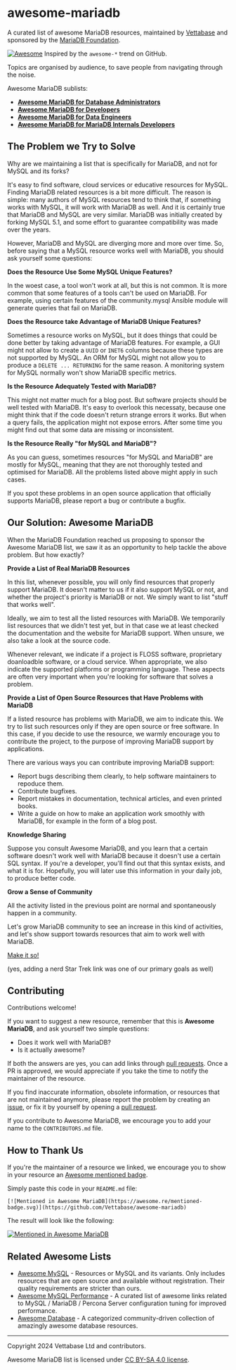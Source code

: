 # awesome-mariadb
A curated list of awesome MariaDB resources, maintained by [Vettabase](https://vettabase.com) and sponsored by the [MariaDB Foundation](https://mariadb.org/).

[![Awesome](https://cdn.rawgit.com/sindresorhus/awesome/d7305f38d29fed78fa85652e3a63e154dd8e8829/media/badge.svg)](https://github.com/sindresorhus/awesome) Inspired by the `awesome-*` trend on GitHub.

Topics are organised by audience, to save people from navigating through the noise.

Awesome MariaDB sublists:

- **[Awesome MariaDB for Database Administrators](list-dba.md)**
- **[Awesome MariaDB for Developers](list-dev.md)**
- **[Awesome MariaDB for Data Engineers](list-den.md)**
- **[Awesome MariaDB for MariaDB Internals Developers](list-internals.md)**

## The Problem we Try to Solve

Why are we maintaining a list that is specifically for MariaDB, and not for MySQL and its forks?

It's easy to find software, cloud services or educative resources for MySQL. Finding MariaDB related resources is a bit
more difficult. The reason is simple: many authors of MySQL resources tend to think that, if something works with MySQL,
it will work with MariaDB as well. And it is certainly true that MariaDB and MySQL are very similar. MariaDB was initially
created by forking MySQL 5.1, and some effort to guarantee compatibility was made over the years.

However, MariaDB and MySQL are diverging more and more over time. So, before saying that a MySQL resource works well with
MariaDB, you should ask yourself some questions:

**Does the Resource Use Some MySQL Unique Features?**

In the woest case, a tool won't work at all, but this is not common. It is more common that some features of a tools can't
be used on MariaDB. For example, using certain features of the community.mysql Ansible module will generate queries that
fail on MariaDB.

**Does the Resource take Advantage of MariaDB Unique Features?**

Sometimes a resource works on MySQL, but it does things that could be done better by taking advantage of MariaDB features.
For example, a GUI might not allow to create a `UUID` or `INET6` columns because these types are not supported by MySQL.
An ORM for MySQL might not allow you to produce a `DELETE ... RETURNING` for the same reason. A monitoring system for
MySQL normally won't show MariaDB specific metrics.

**Is the Resource Adequately Tested with MariaDB?**

This might not matter much for a blog post. But software projects should be well tested with MariaDB. It's easy to overlook
this necessaty, because one might think that if the code doesn't return strange errors it works. But when a query fails, the
application might not expose errors. After some time you might find out that some data are missing or inconsistent.

**Is the Resource Really "for MySQL and MariaDB"?**

As you can guess, sometimes resources "for MySQL and MariaDB" are mostly for MySQL, meaning that they are not thoroughly
tested and optimised for MariaDB. All the problems listed above might apply in such cases.

If you spot these problems in an open source application that officially supports MariaDB, please report a bug or contribute
a bugfix.

## Our Solution: Awesome MariaDB

When the MariaDB Foundation reached us proposing to sponsor the Awesome MariaDB list, we saw it as an opportunity to help
tackle the above problem. But how exactly?

**Provide a List of Real MariaDB Resources**

In this list, whenever possible, you will only find resources that properly support MariaDB. It doesn't matter to us if it
also support MySQL or not, and whether the project's priority is MariaDB or not. We simply want to list "stuff that works
well".

Ideally, we aim to test all the listed resources with MariaDB. We temporarily list resources that we didn't test yet, but
in that case we at least checked the documentation and the website for MariaDB support. When unsure, we also take a look
at the source code.

Whenever relevant, we indicate if a project is FLOSS software, proprietary doanloadble software, or a cloud service. When
appropriate, we also indicate the supported platforms or programming language. These aspects are often very important when
you're looking for software that solves a problem.

**Provide a List of Open Source Resources that Have Problems with MariaDB**

If a listed resource has problems with MariaDB, we aim to indicate this. We try to list such resources only if they are
open source or free software. In this case, if you decide to use the resource, we warmly encourage you to contribute the
project, to the purpose of improving MariaDB support by applications.

There are various ways you can contribute improving MariaDB support:

* Report bugs describing them clearly, to help software maintainers to repoduce them.
* Contribute bugfixes.
* Report mistakes in documentation, technical articles, and even printed books.
* Write a guide on how to make an application work smoothly with MariaDB, for example in the form of a blog post.

**Knowledge Sharing**

Suppose you consult Awesome MariaDB, and you learn that a certain software doesn't work well with MariaDB because it
doesn't use a certain SQL syntax. If you're a developer, you'll find out that this syntax exists, and what it is for.
Hopefully, you will later use this information in your daily job, to produce better code.

**Grow a Sense of Community**

All the activity listed in the previous point are normal and spontaneously happen in a community.

Let's grow MariaDB community to see an increase in this kind of activities, and let's show support towards resources
that aim to work well with MariaDB.

[Make it so!](https://memory-alpha.fandom.com/wiki/Make_It_So)

(yes, adding a nerd Star Trek link was one of our primary goals as well)

## Contributing

Contributions welcome!

If you want to suggest a new resource, remember that this is **Awesome MariaDB**, and ask yourself two simple questions:

- Does it work well with MariaDB?
- Is it actually awesome?

If both the answers are yes, you can add links through [pull requests](https://github.com/Vettabase/awesome-mariadb/pulls).
Once a PR is approved, we would appreciate if you take the time to notify the maintainer of the resource.

If you find inaccurate information, obsolete information, or resources that are not maintained anymore, please report the
problem by creating an [issue](https://github.com/Vettabase/awesome-mariadb/issues), or fix it by yourself by opening
a [pull request](https://github.com/Vettabase/awesome-mariadb/pulls).

If you contribute to Awesome MariaDB, we encourage you to add your name to the `CONTRIBUTORS.md` file.

## How to Thank Us

If you're the maintainer of a resource we linked, we encourage you to show in your resource an
[Awesome mentioned badge](https://github.com/sindresorhus/awesome/blob/main/awesome.md#awesome-mentioned-badge).

Simply paste this code in your `README.md` file:

```
[![Mentioned in Awesome MariaDB](https://awesome.re/mentioned-badge.svg)](https://github.com/Vettabase/awesome-mariadb)
```

The result will look like the following:

[![Mentioned in Awesome MariaDB](https://awesome.re/mentioned-badge.svg)](https://github.com/Vettabase/awesome-mariadb)

## Related Awesome Lists

- [Awesome MySQL](https://github.com/shlomi-noach/awesome-mysql) - Resources or MySQL and its variants. Only includes resources that are open source and available without registration. Their quality requirements are stricter than ours.
- [Awesome MySQL Performance](https://github.com/Releem/awesome-mysql-performance) - A curated list of awesome links related to MySQL / MariaDB / Percona Server configuration tuning for improved performance.
- [Awesome Database](https://github.com/agarcialeon/awesome-database) - A categorized community-driven collection of amazingly awesome database resources.

---

Copyright 2024 Vettabase Ltd and contributors.

Awesome MariaDB list is licensed under [CC BY-SA 4.0 license](https://creativecommons.org/licenses/by-sa/4.0/).
